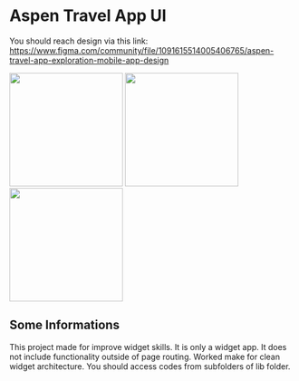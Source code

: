 # Aspen Travel App UI

You should reach design via this link:  
https://www.figma.com/community/file/1091615514005406765/aspen-travel-app-exploration-mobile-app-design

<img src = "https://github.com/keremsaltik/Aspen-Travel-App-UI/assets/141556976/0f1dcd4b-54d1-4175-accb-f02f1451880e" width = "200">
<img src = "https://github.com/user-attachments/assets/73af7a5d-2df1-4f9b-b6e0-2f7320a88ac8" width = "200"> 
<img src = "https://github.com/user-attachments/assets/c07e74ae-e31c-4515-a6b7-7a6cd0a75d2a" width = "200"> 


## Some Informations

This project made for improve widget skills.
It is only a widget app. It does not include functionality outside of page routing.
Worked make for clean widget architecture.
You should access codes from subfolders of lib folder.
